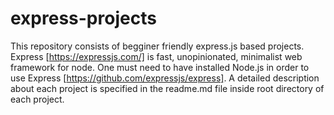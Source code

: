 # express-projects
This repository consists of begginer friendly express.js based projects.
Express [https://expressjs.com/] is fast, unopinionated, minimalist web framework for node.
One must need to have installed Node.js in order to use Express [https://github.com/expressjs/express].
A detailed description about each project is specified in the readme.md file inside root directory of each project.
